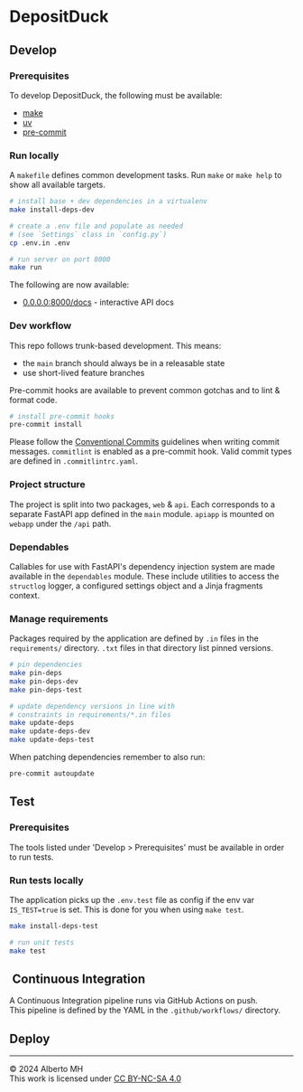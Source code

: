 # DepositDuck

## Develop

### Prerequisites

To develop DepositDuck, the following must be available:

- [make](https://www.gnu.org/software/make/)
- [uv](https://github.com/astral-sh/uv)
- [pre-commit](https://pre-commit.com/)

### Run locally

A `makefile` defines common development tasks. Run `make` or `make help` to show all
available targets.

```sh
# install base + dev dependencies in a virtualenv
make install-deps-dev

# create a .env file and populate as needed
# (see `Settings` class in `config.py`)
cp .env.in .env

# run server on port 8000
make run
```

The following are now available:

- [0.0.0.0:8000/docs](http://0.0.0.0:8000/docs) - interactive API docs

### Dev workflow

This repo follows trunk-based development. This means:

- the `main` branch should always be in a releasable state
- use short-lived feature branches

Pre-commit hooks are available to prevent common gotchas and to lint & format code.

```sh
# install pre-commit hooks
pre-commit install
```

Please follow the [Conventional Commits](https://www.conventionalcommits.org/en/v1.0.0/)
guidelines when writing commit messages.
`commitlint` is enabled as a pre-commit hook. Valid commit types are defined in `.commitlintrc.yaml`.

### Project structure

The project is split into two packages, `web` & `api`. Each corresponds to a separate FastAPI
app defined in the `main` module. `apiapp` is mounted on `webapp` under the `/api` path.

### Dependables

Callables for use with FastAPI's dependency injection system are made available in the
`dependables` module. These include utilities to access the `structlog` logger, a configured
settings object and a Jinja fragments context.

### Manage requirements

Packages required by the application are defined by `.in` files in the `requirements/`
directory. `.txt` files in that directory list pinned versions.

```sh
# pin dependencies
make pin-deps
make pin-deps-dev
make pin-deps-test

# update dependency versions in line with
# constraints in requirements/*.in files
make update-deps
make update-deps-dev
make update-deps-test
```

When patching dependencies remember to also run:

```sh
pre-commit autoupdate
```

## Test

### Prerequisites

The tools listed under 'Develop > Prerequisites' must be available in order to run tests.

### Run tests locally

The application picks up the `.env.test` file as config if the env var `IS_TEST=true` is
set. This is done for you when using `make test`.

```sh
make install-deps-test

# run unit tests
make test
```

##  Continuous Integration

A Continuous Integration pipeline runs via GitHub Actions on push.  
This pipeline is defined by the YAML in the `.github/workflows/` directory.

## Deploy

---
&copy; 2024 Alberto MH  
This work is licensed under [CC BY-NC-SA 4.0](https://creativecommons.org/licenses/by-nc-sa/4.0/)

